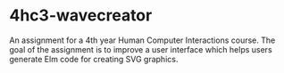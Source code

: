# 4hc3-wavecreator
An assignment for a 4th year Human Computer Interactions course. The goal of the assignment is to improve a user interface which helps users generate Elm code for creating SVG graphics.
